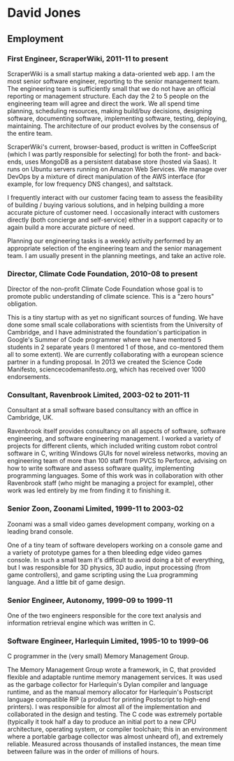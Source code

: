 # David Jones
## Employment

### First Engineer, ScraperWiki, 2011-11 to present

ScraperWiki is a small startup making a data-oriented web app. I
am the most senior software engineer, reporting to the senior
management team. The engineering team is sufficiently small that
we do not have an official reporting or management structure. Each
day the 2 to 5 people on the engineering team will agree and
direct the work. We all spend time planning, scheduling
resources, making build/buy decisions, designing software, documenting
software, implementing software, testing, deploying, maintaining. The
architecture of our product evolves by the consensus of the entire team.

ScraperWiki's current, browser-based, product is written in CoffeeScript
(which I was partly responsible for selecting) for both the front-
and back-ends, uses MongoDB as a persistent database store (hosted
via Saas).  It runs on Ubuntu servers running on Amazon Web Services.
We manage over DevOps by a mixture of direct manipulation of the
AWS interface (for example, for low frequency DNS changes), and
saltstack.

I frequently interact with our customer facing team to assess
the feasibility of building / buying various solutions, and in
helping building a more accurate picture of customer need. I
occasionally interact with customers directly (both concierge and
self-service) either in a support capacity or to again build a
more accurate picture of need.

Planning our engineering tasks is a weekly activity performed by
an appropriate selection of the engineering team and the senior
management team. I am usually present in the planning meetings,
and take an active role.


### Director, Climate Code Foundation, 2010-08 to present

Director of the non-profit Climate Code Foundation whose goal is
to promote public understanding of climate science. This is a
"zero hours" obligation.

This is a tiny startup with as yet no significant sources of
funding. We have done some small scale collaborations with
scientists from the University of Cambridge, and I have
administrated the foundation's participation in Google's Summer
of Code programmer where we have mentored 5 students in 2
separate years (I mentored 1 of those, and co-mentored them all
to some extent). We are currently collaborating with a european science
partner in a funding proposal. In 2013 we created the Science Code
Manifesto, sciencecodemanifesto.org, which has received over 1000
endorsements.

### Consultant, Ravenbrook Limited, 2003-02 to 2011-11

Consultant at a small software based consultancy with an office
in Cambridge, UK.

Ravenbrook itself provides consultancy on all
aspects of software, software engineering, and software
engineering management. I worked a variety of projects for
different clients, which included writing custom robot control
software in C, writing Windows GUIs for novel wireless networks,
moving an engineering team of more than 100 staff from PVCS to
Perforce, advising on how to write software and assess software
quality, implementing programming languages. Some of this work
was in collaboration with other Ravenbrook staff (who might be
managing a project for example), other work was led entirely by
me from finding it to finishing it.

### Senior Zoon, Zoonami Limited, 1999-11 to 2003-02

Zoonami was a small video games development company, working on
a leading brand console.

One of a tiny team of software developers working on a console
game and a variety of prototype games for a then bleeding edge
video games console. In such a small team it's difficult to
avoid doing a bit of everything, but I was responsible for 3D
physics, 3D audio, input processing (from game controllers), and
game scripting using the Lua programming language. And a little
bit of game design.

### Senior Engineer, Autonomy, 1999-09 to 1999-11

One of the two engineers responsible for the core text analysis
and information retrieval engine which was written in C.

### Software Engineer, Harlequin Limited, 1995-10 to 1999-06

C programmer in the (very small) Memory Management Group.

The Memory Management Group wrote a framework, in C, that
provided flexible and adaptable runtime memory management
services. It was used as the garbage collector for Harlequin's
Dylan compiler and language runtime, and as the manual memory
allocator for Harlequin's Postscript language compatible RIP (a
product for printing Postscript to high-end printers). I was
responsible for almost all of the implementation and
collaborated in the design and testing. The C code was extremely
portable (typically it took half a day to produce an initial port to a
new CPU architecture, operating system, or compiler toolchain;
this in an environment where a portable garbage collector was
almost unheard of), and extremely reliable. Measured across
thousands of installed instances, the mean time between failure
was in the order of millions of hours.
